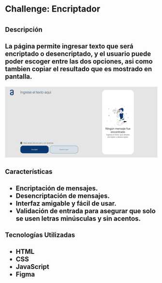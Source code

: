 <h1>Challenge: Encriptador<h1/>

<h2>Descripción<h2/>

La página permite ingresar texto que será encriptado o desencriptado, y el usuario puede poder escoger entre las dos opciones, asi como tambien copiar el resultado que es mostrado en pantalla.

![Captura de pantalla de la aplicación](assets/proyecto-encriptador.png)


<h2>Características<h2/>

- Encriptación de mensajes.
- Desencriptación de mensajes.
- Interfaz amigable y fácil de usar.
- Validación de entrada para asegurar que solo se usen letras minúsculas y sin acentos.

<h2>Tecnologías Utilizadas<h2/>

- HTML 
- CSS 
- JavaScript
- Figma

